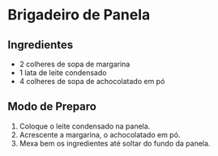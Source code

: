 # Brigadeiro de Panela

## Ingredientes

- 2 colheres de sopa de margarina
- 1 lata de leite condensado
- 4 colheres de sopa de achocolatado em pó

## Modo de Preparo

1. Coloque o leite condensado na panela.
2. Acrescente a margarina, o achocolatado em pó.
3. Mexa bem os ingredientes até soltar do fundo da panela.
